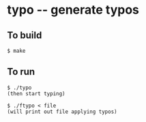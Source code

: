 # typo -- generate typos

To build
-
    $ make

To run
-
    $ ./typo
    (then start typing)

    $ ./ftypo < file
    (will print out file applying typos)
